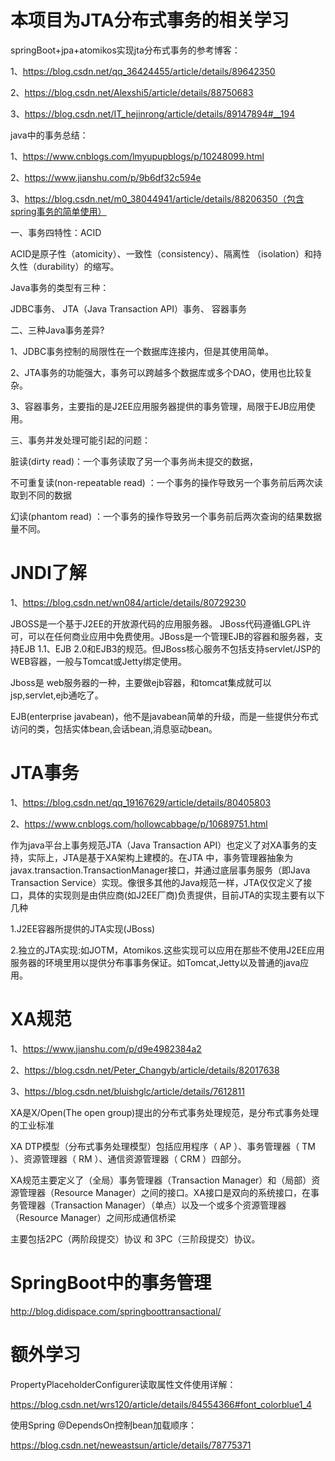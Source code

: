 # 本项目为JTA分布式事务的相关学习

springBoot+jpa+atomikos实现jta分布式事务的参考博客：

1、https://blog.csdn.net/qq_36424455/article/details/89642350

2、https://blog.csdn.net/Alexshi5/article/details/88750683

3、https://blog.csdn.net/IT_hejinrong/article/details/89147894#__194

java中的事务总结：

1、https://www.cnblogs.com/lmyupupblogs/p/10248099.html

2、https://www.jianshu.com/p/9b6df32c594e

3、https://blog.csdn.net/m0_38044941/article/details/88206350（包含spring事务的简单使用）

一、事务四特性：ACID

ACID是原子性（atomicity）、一致性（consistency）、隔离性 （isolation）和持久性（durability）的缩写。

Java事务的类型有三种：

JDBC事务、 JTA（Java Transaction API）事务、 容器事务

二、三种Java事务差异?

1、JDBC事务控制的局限性在一个数据库连接内，但是其使用简单。

2、JTA事务的功能强大，事务可以跨越多个数据库或多个DAO，使用也比较复杂。

3、容器事务，主要指的是J2EE应用服务器提供的事务管理，局限于EJB应用使用。

三、事务并发处理可能引起的问题：

脏读(dirty read)：一个事务读取了另一个事务尚未提交的数据，

不可重复读(non-repeatable read) ：一个事务的操作导致另一个事务前后两次读取到不同的数据

幻读(phantom read) ：一个事务的操作导致另一个事务前后两次查询的结果数据量不同。

# JNDI了解

1、https://blog.csdn.net/wn084/article/details/80729230

JBOSS是一个基于J2EE的开放源代码的应用服务器。 JBoss代码遵循LGPL许可，可以在任何商业应用中免费使用。JBoss是一个管理EJB的容器和服务器，支持EJB 1.1、EJB 2.0和EJB3的规范。但JBoss核心服务不包括支持servlet/JSP的WEB容器，一般与Tomcat或Jetty绑定使用。

Jboss是 web服务器的一种，主要做ejb容器，和tomcat集成就可以jsp,servlet,ejb通吃了。

 EJB(enterprise javabean)，他不是javabean简单的升级，而是一些提供分布式访问的类，包括实体bean,会话bean,消息驱动bean。
 
 # JTA事务
 
1、https://blog.csdn.net/qq_19167629/article/details/80405803

2、https://www.cnblogs.com/hollowcabbage/p/10689751.html

作为java平台上事务规范JTA（Java Transaction API）也定义了对XA事务的支持，实际上，JTA是基于XA架构上建模的。在JTA 中，事务管理器抽象为javax.transaction.TransactionManager接口，并通过底层事务服务（即Java Transaction Service）实现。像很多其他的Java规范一样，JTA仅仅定义了接口，具体的实现则是由供应商(如J2EE厂商)负责提供，目前JTA的实现主要有以下几种

1.J2EE容器所提供的JTA实现(JBoss)

2.独立的JTA实现:如JOTM，Atomikos.这些实现可以应用在那些不使用J2EE应用服务器的环境里用以提供分布事事务保证。如Tomcat,Jetty以及普通的java应用。

# XA规范

1、https://www.jianshu.com/p/d9e4982384a2

2、https://blog.csdn.net/Peter_Changyb/article/details/82017638

3、https://blog.csdn.net/bluishglc/article/details/7612811

XA是X/Open(The open group)提出的分布式事务处理规范，是分布式事务处理的工业标准

XA DTP模型（分布式事务处理模型）包括应用程序（ AP ）、事务管理器（ TM ）、资源管理器（ RM ）、通信资源管理器（ CRM ）四部分。

XA规范主要定义了（全局）事务管理器（Transaction Manager）和（局部）资源管理器（Resource Manager）之间的接口。XA接口是双向的系统接口，在事务管理器（Transaction Manager）（单点）以及一个或多个资源管理器（Resource Manager）之间形成通信桥梁

主要包括2PC（两阶段提交）协议 和 3PC（三阶段提交）协议。

# SpringBoot中的事务管理

http://blog.didispace.com/springboottransactional/

# 额外学习

PropertyPlaceholderConfigurer读取属性文件使用详解：

https://blog.csdn.net/wrs120/article/details/84554366#font_colorblue1_4

使用Spring @DependsOn控制bean加载顺序：

https://blog.csdn.net/neweastsun/article/details/78775371
